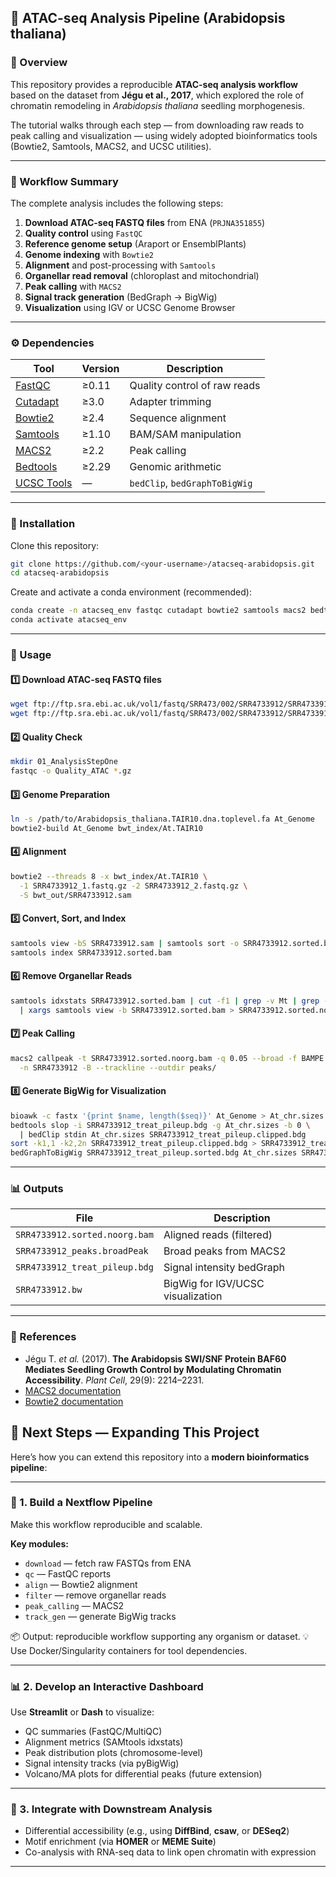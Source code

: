 ## 🧬 ATAC-seq Analysis Pipeline (Arabidopsis thaliana)

### 📘 Overview

This repository provides a reproducible **ATAC-seq analysis workflow** based on the dataset from
**Jégu et al., 2017**, which explored the role of chromatin remodeling in *Arabidopsis thaliana* seedling morphogenesis.

The tutorial walks through each step — from downloading raw reads to peak calling and visualization — using widely adopted bioinformatics tools (Bowtie2, Samtools, MACS2, and UCSC utilities).

---

### 🔬 Workflow Summary

The complete analysis includes the following steps:

1. **Download ATAC-seq FASTQ files** from ENA (`PRJNA351855`)
2. **Quality control** using `FastQC`
3. **Reference genome setup** (Araport or EnsemblPlants)
4. **Genome indexing** with `Bowtie2`
5. **Alignment** and post-processing with `Samtools`
6. **Organellar read removal** (chloroplast and mitochondrial)
7. **Peak calling** with `MACS2`
8. **Signal track generation** (BedGraph → BigWig)
9. **Visualization** using IGV or UCSC Genome Browser

---

### ⚙️ Dependencies

| Tool                                                                 | Version | Description                   |
| -------------------------------------------------------------------- | ------- | ----------------------------- |
| [FastQC](https://www.bioinformatics.babraham.ac.uk/projects/fastqc/) | ≥0.11   | Quality control of raw reads  |
| [Cutadapt](https://cutadapt.readthedocs.io/)                         | ≥3.0    | Adapter trimming              |
| [Bowtie2](http://bowtie-bio.sourceforge.net/bowtie2/)                | ≥2.4    | Sequence alignment            |
| [Samtools](http://www.htslib.org/)                                   | ≥1.10   | BAM/SAM manipulation          |
| [MACS2](https://github.com/macs3-project/MACS)                       | ≥2.2    | Peak calling                  |
| [Bedtools](https://bedtools.readthedocs.io/)                         | ≥2.29   | Genomic arithmetic            |
| [UCSC Tools](https://hgdownload.soe.ucsc.edu/admin/exe/)             | —       | `bedClip`, `bedGraphToBigWig` |

---

### 🧩 Installation

Clone this repository:

```bash
git clone https://github.com/<your-username>/atacseq-arabidopsis.git
cd atacseq-arabidopsis
```

Create and activate a conda environment (recommended):

```bash
conda create -n atacseq_env fastqc cutadapt bowtie2 samtools macs2 bedtools -c bioconda
conda activate atacseq_env
```

---

### 🚀 Usage

#### 1️⃣ Download ATAC-seq FASTQ files

```bash
wget ftp://ftp.sra.ebi.ac.uk/vol1/fastq/SRR473/002/SRR4733912/SRR4733912_1.fastq.gz
wget ftp://ftp.sra.ebi.ac.uk/vol1/fastq/SRR473/002/SRR4733912/SRR4733912_2.fastq.gz
```

#### 2️⃣ Quality Check

```bash
mkdir 01_AnalysisStepOne
fastqc -o Quality_ATAC *.gz
```

#### 3️⃣ Genome Preparation

```bash
ln -s /path/to/Arabidopsis_thaliana.TAIR10.dna.toplevel.fa At_Genome
bowtie2-build At_Genome bwt_index/At.TAIR10
```

#### 4️⃣ Alignment

```bash
bowtie2 --threads 8 -x bwt_index/At.TAIR10 \
  -1 SRR4733912_1.fastq.gz -2 SRR4733912_2.fastq.gz \
  -S bwt_out/SRR4733912.sam
```

#### 5️⃣ Convert, Sort, and Index

```bash
samtools view -bS SRR4733912.sam | samtools sort -o SRR4733912.sorted.bam
samtools index SRR4733912.sorted.bam
```

#### 6️⃣ Remove Organellar Reads

```bash
samtools idxstats SRR4733912.sorted.bam | cut -f1 | grep -v Mt | grep -v Pt \
  | xargs samtools view -b SRR4733912.sorted.bam > SRR4733912.sorted.noorg.bam
```

#### 7️⃣ Peak Calling

```bash
macs2 callpeak -t SRR4733912.sorted.noorg.bam -q 0.05 --broad -f BAMPE \
  -n SRR4733912 -B --trackline --outdir peaks/
```

#### 8️⃣ Generate BigWig for Visualization

```bash
bioawk -c fastx '{print $name, length($seq)}' At_Genome > At_chr.sizes
bedtools slop -i SRR4733912_treat_pileup.bdg -g At_chr.sizes -b 0 \
  | bedClip stdin At_chr.sizes SRR4733912_treat_pileup.clipped.bdg
sort -k1,1 -k2,2n SRR4733912_treat_pileup.clipped.bdg > SRR4733912_treat_pileup.sorted.bdg
bedGraphToBigWig SRR4733912_treat_pileup.sorted.bdg At_chr.sizes SRR4733912.bw
```

---

### 📊 Outputs

| File                          | Description                       |
| ----------------------------- | --------------------------------- |
| `SRR4733912.sorted.noorg.bam` | Aligned reads (filtered)          |
| `SRR4733912_peaks.broadPeak`  | Broad peaks from MACS2            |
| `SRR4733912_treat_pileup.bdg` | Signal intensity bedGraph         |
| `SRR4733912.bw`               | BigWig for IGV/UCSC visualization |

---

### 🧠 References

* Jégu T. *et al.* (2017). **The Arabidopsis SWI/SNF Protein BAF60 Mediates Seedling Growth Control by Modulating Chromatin Accessibility**. *Plant Cell*, 29(9): 2214–2231.
* [MACS2 documentation](https://macs3-project.github.io/MACS/)
* [Bowtie2 documentation](http://bowtie-bio.sourceforge.net/bowtie2/manual.shtml)


## 🚧 Next Steps — Expanding This Project

Here’s how you can extend this repository into a **modern bioinformatics pipeline**:

---

### 🔁 1. Build a **Nextflow Pipeline**

Make this workflow reproducible and scalable.

**Key modules:**

* `download` — fetch raw FASTQs from ENA
* `qc` — FastQC reports
* `align` — Bowtie2 alignment
* `filter` — remove organellar reads
* `peak_calling` — MACS2
* `track_gen` — generate BigWig tracks

📦 Output: reproducible workflow supporting any organism or dataset.
💡 Use Docker/Singularity containers for tool dependencies.

---

### 📊 2. Develop an **Interactive Dashboard**

Use **Streamlit** or **Dash** to visualize:

* QC summaries (FastQC/MultiQC)
* Alignment metrics (SAMtools idxstats)
* Peak distribution plots (chromosome-level)
* Signal intensity tracks (via pyBigWig)
* Volcano/MA plots for differential peaks (future extension)

---


### 🧩 3. Integrate with **Downstream Analysis**

* Differential accessibility (e.g., using **DiffBind**, **csaw**, or **DESeq2**)
* Motif enrichment (via **HOMER** or **MEME Suite**)
* Co-analysis with RNA-seq data to link open chromatin with expression

---

